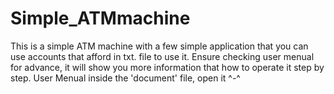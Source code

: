 # Simple_ATMmachine
This is a simple ATM machine with a few simple application that you can use accounts that afford in txt. file to use it.
Ensure checking user menual for advance, it will show you more information that how to operate it step by step.
User Menual inside the 'document' file, open it ^-^
